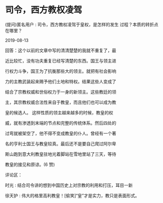 # 司令，西方教权凌驾

(提问)匿名用户 : 司令，西方教权凌驾于皇权，是怎样的发生 过程？本质的转折点在哪里？

2019-08-13

回答：这个以前的文章中写的清清楚楚的我就不重复了，最

近比较忙，没有功夫重复已经写清楚的东西。国王与领主进

行权力斗争，国王为了抗衡那些大的领主。就把有社会影响

力的主教武装起来赐予他们土地和特权。结果这些人变成了

结合了宗教权威和世俗权力于一身的新领主。这些教廷的领

主，其宗教权威合法性来自于教皇，而且他们也可以成为教

皇的候选人。 这样性质的领主越来越多的时候，教皇的权

威，就有渗透到末端的节点和完整的传统体系。然后四处的

过弯就被架空了，他不得不变成教皇的仆人。曾经有一个著

名的亨利士国王与教皇较真。最后还不是要自己爬过阿尔卑

斯山跑到意大利教皇驻地光着脚站在雪地里站了三天，等待

教皇的接见和原谅。(6 赞)

评论区：

时光 : 结合司令讲的想到中国历史上对宗教的利用和打压，耳目一新

徐天护 : 伟大的格里高利教皇！[偷笑]“皇”才是实力，教只是表面形式。